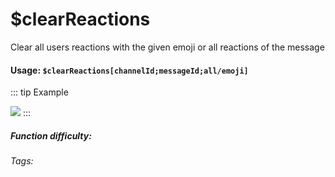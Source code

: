 # $clearReactions
Clear all users reactions with the given emoji or all reactions of the message

#### Usage: `$clearReactions[channelId;messageId;all/emoji]`
::: tip Example

![](https://cdn.discordapp.com/attachments/914682255346118687/940735320889098260/Screenshot_20220208192612.jpg)
:::

##### Function difficulty: <Badge type="tip" text="Easy" vertical="middle" /> 
###### Tags: <Badge type="tip" text="clear" vertical="middle" /> <Badge type="tip" text="reactions" vertical="middle" />